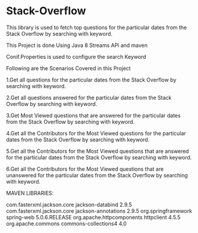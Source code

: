 # Stack-Overflow
This library is used to fetch top questions for the particular dates from the Stack Overflow by searching with keyword. 

This Project is done Using Java 8 Streams APi and maven

Conif.Properties is used to configure the search Keyword

Following are the Scenarios Covered in this Project

1.Get all questions for the particular dates from the Stack Overflow by searching with keyword.

2.Get all questions answered  for the particular dates from the Stack Overflow by searching with keyword.

3.Get Most Viewed questions that are answered for the particular dates from the Stack Overflow by searching with keyword.

4.Get all the Contributors for the Most Viewed questions for the particular dates from the Stack Overflow by searching with keyword.

5.Get all the Contributors for the Most Viewed questions that are answered for the particular dates from the Stack Overflow by searching with keyword.

6.Get all the Contributors for the Most Viewed questions that are unanswered for the particular dates from the Stack Overflow by searching with keyword.

MAVEN LIBRARIES:

<dependency>
    <groupId>com.fasterxml.jackson.core</groupId>
    <artifactId>jackson-databind</artifactId>
    <version>2.9.5</version>
</dependency>

<!-- https://mvnrepository.com/artifact/com.fasterxml.jackson.core/jackson-annotations -->
<dependency>
    <groupId>com.fasterxml.jackson.core</groupId>
    <artifactId>jackson-annotations</artifactId>
    <version>2.9.5</version>
</dependency>
<!-- https://mvnrepository.com/artifact/org.springframework/spring-web -->
<!-- https://mvnrepository.com/artifact/org.springframework/spring-web -->
<dependency>
    <groupId>org.springframework</groupId>
    <artifactId>spring-web</artifactId>
    <version>5.0.6.RELEASE</version>
</dependency>
<!-- https://mvnrepository.com/artifact/javax.ws.rs/javax.ws.rs-api -->

<!-- https://mvnrepository.com/artifact/com.squareup.okhttp/okhttp -->
<!-- https://mvnrepository.com/artifact/org.apache.httpcomponents/httpclient -->
<dependency>
    <groupId>org.apache.httpcomponents</groupId>
    <artifactId>httpclient</artifactId>
    <version>4.5.5</version>
</dependency>
<!-- https://mvnrepository.com/artifact/org.apache.commons/commons-collections4 -->
<dependency>
    <groupId>org.apache.commons</groupId>
    <artifactId>commons-collections4</artifactId>
    <version>4.0</version>
</dependency>
